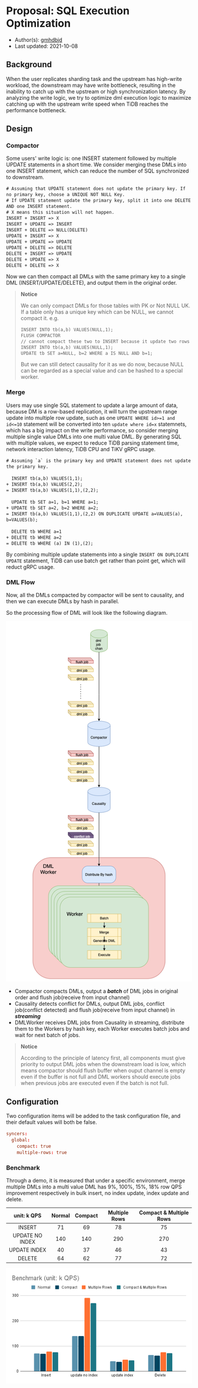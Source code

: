 # Proposal: SQL Execution Optimization

- Author(s):    [gmhdbjd](https://github.com/gmhdbjd)
- Last updated: 2021-10-08

## Background

When the user replicates sharding task and the upstream has high-write workload, the downstream may have write bottleneck, resulting in the inability to catch up with the upstream or high synchronization latency. By analyzing the write logic, we try to optimize dml execution logic to maximize catching up with the upstream write speed when TiDB reaches the performance bottleneck.

## Design

### Compactor

Some users' write logic is: one INSERT statement followed by multiple UPDATE statements in a short time. We consider merging these DMLs into one INSERT statement, which can reduce the number of SQL synchronized to downstream.

```
# Assuming that UPDATE statement does not update the primary key. If no primary key, choose a UNIQUE NOT NULL Key.
# If UPDATE statement update the primary key, split it into one DELETE AND one INSERT statement.
# X means this situation will not happen.
INSERT + INSERT => X
INSERT + UPDATE => INSERT
INSERT + DELETE => NULL(DELETE)
UPDATE + INSERT => X
UPDATE + UPDATE => UPDATE
UPDATE + DELETE => DELETE
DELETE + INSERT => UPDATE
DELETE + UPDATE => X
DELETE + DELETE => X
```

Now we can then compact all DMLs with the same primary key to a single DML (INSERT/UPDATE/DELETE), and output them in the original order.

> **Notice**
>
> We can only compact DMLs for those tables with PK or Not NULL UK.
> If a table only has a unique key which can be NULL, we cannot compact it.
> e.g.
> ```
> INSERT INTO tb(a,b) VALUES(NULL,1);
> FLUSH COMPACTOR
> // cannot compact these two to INSERT because it update two rows
> INSERT INTO tb(a,b) VALUES(NULL,1);
> UPDATE tb SET a=NULL, b=2 WHERE a IS NULL AND b=1;
> ```
> But we can still detect causality for it as we do now, because NULL can be regarded as a special value and can be hashed to a special worker.
>

### Merge

Users may use single SQL statement to update a large amount of data, because DM is a row-based replication, it will turn the upstream range update into multiple row update, such as one `UPDATE WHERE id>=1 and id<=10` statement will be converted into ten `update where id=x` statemnets, which has a big impact on the write performance, so consider merging multiple single value DMLs into one multi value DML. By generating SQL with multiple values, we expect to reduce TiDB parsing statement time, network interaction latency, TiDB CPU and TiKV gRPC usage.

```
# Assuming `a` is the primary key and UPDATE statement does not update the primary key.

  INSERT tb(a,b) VALUES(1,1); 
+ INSERT tb(a,b) VALUES(2,2);
= INSERT tb(a,b) VALUES(1,1),(2,2);

  UPDATE tb SET a=1, b=1 WHERE a=1;
+ UPDATE tb SET a=2, b=2 WHERE a=2;
= INSERT tb(a,b) VALUES(1,1),(2,2) ON DUPLICATE UPDATE a=VALUES(a), b=VALUES(b);

  DELETE tb WHERE a=1
+ DELETE tb WHERE a=2
= DELETE tb WHERE (a) IN (1),(2);
```

By combining multiple update statements into a single `INSERT ON DUPLICATE UPDATE` statement, TiDB can use batch get rather than point get, which will reduct gRPC usage.

### DML Flow

Now, all the DMLs compacted by compactor will be sent to causality, and then we can execute DMLs by hash in parallel.

So the processing flow of DML will look like the following diagram.

![DML Flow](../media/flow.png)

- Compactor compacts DMLs, output a ***batch*** of DML jobs in original order and flush job(receive from input channel)
- Causality detects conflict for DMLs, output DML jobs, conflict job(conflict detected) and flush job(receive from input channel) in ***streaming***
- DMLWorker receives DML jobs from Causality in streaming, distribute them to the Workers by hash key, each Worker executes batch jobs and wait for next batch of jobs.

> **Notice**
> 
> According to the principle of latency first, all components must give priority to output DML jobs when the downstream load is low, which means compactor should flush buffer when ouput channel is empty even if the buffer is not full and DML workers should execute jobs when previous jobs are executed even if the batch is not full. 
> 

## Configuration

Two configuration items will be added to the task configuration file, and their default values ​​will both be false.
```toml
syncers:
  global:
    compact: true
    multiple-rows: true
```

### Benchmark

Through a demo, it is measured that under a specific environment, merge multiple DMLs into a multi value DML has 9%, 100%, 15%, 18% row QPS improvement respectively in bulk insert, no index update, index update and delete.

| unit: k QPS	| Normal | Compact | Multiple Rows | Compact & Multiple Rows |
| :-----------: | :----: | :-----: | :-----------: | :---------------------: |
| INSERT	| 71 | 69 | 78 | 75 |
| UPDATE NO INDEX | 140 | 140 | 290 | 270 |
| UPDATE INDEX	| 40 | 37 | 46 | 43 |
| DELETE	| 64 | 62 | 77 | 72 |

![benchmark](../media/dml-execution-optimization-benchmark.png)

